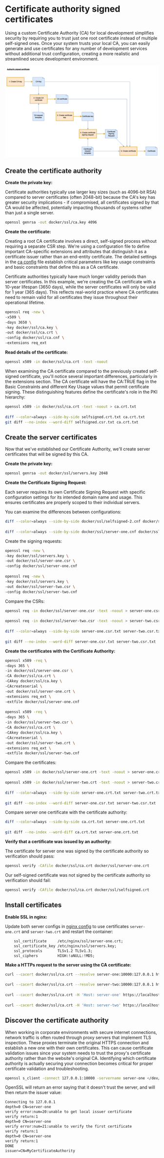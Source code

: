 # Certificate authority signed certificates

Using a custom Certificate Authority (CA) for local development simplifies security by requiring you to trust just one root certificate instead of multiple self-signed ones. Once your system trusts your local CA, you can easily generate and use certificates for any number of development services without additional trust configuration, creating a more realistic and streamlined secure development environment.

![CA signed Certificate](ca-signed.drawio.png)

## Create the certificate authority

**Create the private key:**

Certificate authorities typically use larger key sizes (such as 4096-bit RSA) compared to server certificates (often 2048-bit) because the CA's key has greater security implications - if compromised, all certificates signed by that CA would be affected, potentially impacting thousands of systems rather than just a single server.

```bash
openssl genrsa -out docker/ssl/ca.key 4096
```

**Create the certificate:**

Creating a root CA certificate involves a direct, self-signed process without requiring a separate CSR step. We're using a configuration file to define important CA-specific extensions and attributes that distinguish it as a certificate issuer rather than an end-entity certificate. The detailed settings in the [ca config](../docker/ssl/ca.cnf) file establish critical parameters like key usage constraints and basic constraints that define this as a CA certificate.

Certificate authorities typically have much longer validity periods than server certificates. In this example, we're creating the CA certificate with a 10-year lifespan (3650 days), while the server certificates will only be valid for 1 year (365 days). This reflects real-world practice where CA certificates need to remain valid for all certificates they issue throughout their operational lifetime.

```bash
openssl req -new \
-x509 \
-days 3650 \
-key docker/ssl/ca.key \
-out docker/ssl/ca.crt \
-config docker/ssl/ca.cnf \
-extensions req_ext
```

**Read details of the certificate:**

```bash
openssl x509 -in docker/ssl/ca.crt -text -noout
```

When examining the CA certificate compared to the previously created self-signed certificate, you'll notice several important differences, particularly in the extensions section. The CA certificate will have the CA:TRUE flag in the Basic Constraints and different Key Usage values that permit certificate signing. These distinguishing features define the certificate's role in the PKI hierarchy:

```bash
openssl x509 -in docker/ssl/ca.crt -text -noout > ca.crt.txt

diff --color=always --side-by-side selfsigned.crt.txt ca.crt.txt
git diff --no-index --word-diff selfsigned.csr.txt ca.crt.txt
```

## Create the server certificates

Now that we've established our Certificate Authority, we'll create server certificates that will be signed by this CA.

**Create the private key:**
```bash
openssl genrsa -out docker/ssl/servers.key 2048
```

**Create the Certificate Signing Request:**

Each server requires its own Certificate Signing Request with specific configuration settings for its intended domain name and usage. This ensures certificates are properly scoped to their individual servers.

You can examine the differences between configurations:
```bash
diff --color=always --side-by-side docker/ssl/selfsigned-2.cnf docker/ssl/server-one.cnf

diff --color=always --side-by-side docker/ssl/server-one.cnf docker/ssl/server-two.cnf
```

Create the signing requests:
```bash
openssl req -new \
-key docker/ssl/servers.key \
-out docker/ssl/server-one.csr \
-config docker/ssl/server-one.cnf

openssl req -new \
-key docker/ssl/servers.key \
-out docker/ssl/server-two.csr \
-config docker/ssl/server-two.cnf
```

Compare the CSRs:
```bash
openssl req -in docker/ssl/server-one.csr -text -noout > server-one.csr.txt

openssl req -in docker/ssl/server-two.csr -text -noout > server-two.csr.txt

diff --color=always --side-by-side server-one.csr.txt server-two.csr.txt

git diff --no-index --word-diff server-one.csr.txt server-two.csr.txt
```

**Create the certificates with the Certificate Authority:**
```bash
openssl x509 -req \
-days 365 \
-in docker/ssl/server-one.csr \
-CA docker/ssl/ca.crt \
-CAkey docker/ssl/ca.key \
-CAcreateserial \
-out docker/ssl/server-one.crt \
-extensions req_ext \
-extfile docker/ssl/server-one.cnf

openssl x509 -req \
-days 365 \
-in docker/ssl/server-two.csr \
-CA docker/ssl/ca.crt \
-CAkey docker/ssl/ca.key \
-CAcreateserial \
-out docker/ssl/server-two.crt \
-extensions req_ext \
-extfile docker/ssl/server-two.cnf
```

Compare the certificates:
```bash
openssl x509 -in docker/ssl/server-one.crt -text -noout > server-one.crt.txt

openssl x509 -in docker/ssl/server-two.crt -text -noout > server-two.crt.txt

diff --color=always --side-by-side server-one.crt.txt server-two.crt.txt

git diff --no-index --word-diff server-one.csr.txt server-two.csr.txt
```

Compare server one certificate with the certificate authority:
```bash
diff --color=always --side-by-side ca.crt.txt server-one.crt.txt

git diff --no-index --word-diff ca.crt.txt server-one.crt.txt
```

**Verify that a certificate was issued by an authority:**

The certificate for server one was signed by the certificate authority so verification should pass:
```bash
openssl verify -CAfile docker/ssl/ca.crt docker/ssl/server-one.crt 
```

Our self-signed certificate was not signed by the certificate authority so verification should fail:
```bash
openssl verify -CAfile docker/ssl/ca.crt docker/ssl/selfsigned.crt 
```

## Install certificates

**Enable SSL in nginx:**

Update both server configs in [nginx config](../docker/nginx.conf) to use certificates `server-one.crt` and `server-two.crt` and restart the container:

```text
    ssl_certificate     /etc/nginx/ssl/server-one.crt;
    ssl_certificate_key /etc/nginx/ssl/servers.key;
    ssl_protocols       TLSv1.2 TLSv1.3;
    ssl_ciphers         HIGH:!aNULL:!MD5;
```

**Make a HTTPs request to the server using the CA certificate:**

```bash
curl --cacert docker/ssl/ca.crt --resolve server-one:10000:127.0.0.1 https://server-one:10000

curl --cacert docker/ssl/ca.crt --resolve server-two:10000:127.0.0.1 https://server-two:10000

curl --cacert docker/ssl/ca.crt -H 'Host: server-one' https://localhost:10000/ 

curl --cacert docker/ssl/ca.crt -H 'Host: server-two' https://localhost:10000/ 
```

## Discover the certificate authority

When working in corporate environments with secure internet connections, network traffic is often routed through proxy servers that implement TLS inspection. These proxies terminate the original HTTPS connection and establish a new one with their own certificates. This can cause certificate validation issues since your system needs to trust the proxy's certificate authority rather than the website's original CA. Identifying which certificate authority is actually securing your connection becomes critical for proper certificate validation and troubleshooting.

```bash
openssl s_client -connect 127.0.0.1:10000 -servername server-one </dev/null | openssl x509 -noout -issuer
```

OpenSSL will return an error saying that it doesn't trust the server, and will then return the issuer value:

```text
Connecting to 127.0.0.1
depth=0 CN=server-one
verify error:num=20:unable to get local issuer certificate
verify return:1
depth=0 CN=server-one
verify error:num=21:unable to verify the first certificate
verify return:1
depth=0 CN=server-one
verify return:1
DONE
issuer=CN=MyCertificateAuthority
```
